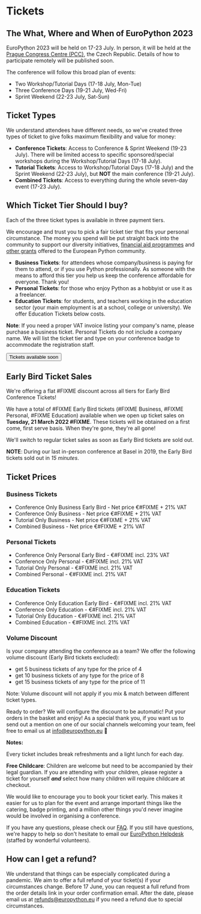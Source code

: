 # Tickets

## The What, Where and When of EuroPython 2023

EuroPython 2023 will be held on 17-23 July. In person, it will be held at
the [Prague Congress Centre (PCC)](https://www.praguecc.cz/en/homepage), the Czech Republic.
Details of how to participate remotely will be published soon.

The conference will follow this broad plan of events:

- Two Workshop/Tutorial Days (17-18 July, Mon-Tue)
- Three Conference Days (19-21 July, Wed-Fri)
- Sprint Weekend (22-23 July, Sat-Sun)

## Ticket Types

We understand attendees have different needs, so we've created three types of
ticket to give folks maximum flexibility and value for money:

- **Conference Tickets**: Access to Conference & Sprint Weekend (19-23 July).
  There will be limited access to specific sponsored/special workshops during
  the Workshop/Tutorial Days (17-18 July).
- **Tutorial Tickets**: Access to Workshop/Tutorial Days (17-18 July) and the
  Sprint Weekend (22-23 July), but **NOT** the main conference (19-21 July).
- **Combined Tickets**: Access to everything during the whole seven-day
  event (17-23 July).

## Which Ticket Tier Should I buy?

Each of the three ticket types is available in three payment tiers.

We encourage and trust you to pick a fair ticket tier that fits your personal
circumstance. The money you spend will be put straight back into the community
to support our diversity initiatives,
[financial aid programmes](https://ep2023.europython.eu/finaid) and
[other grants](https://www.europython-society.org/grants/)
offered to the European Python community.

- **Business Tickets**: for attendees whose company/business is paying for
  them to attend, or if you use Python professionally. As someone with the
  means to afford this tier you help us keep the conference affordable for
  everyone. Thank you!
- **Personal Tickets**: for those who enjoy Python as a hobbyist or use it as
  a freelancer.
- **Education Tickets**: for students, and teachers working in the education
  sector (your main employment is at a school, college or university). We offer Education Tickets below costs.

**Note**: If you need a proper VAT invoice listing your company's name, please
purchase a business ticket. Personal Tickets do not include a company name. We
will list the ticket tier and type on your conference badge to accommodate the
registration staff.


<button>Tickets available soon</button>


## Early Bird Ticket Sales

We're offering a flat #FIXME discount across all tiers for Early Bird Conference
Tickets!

We have a total of #FIXME Early Bird tickets (#FIXME Business, #FIXME Personal, #FIXME
Education) available when we open up ticket sales on
**Tuesday, 21 March 2022 #FIXME**. These tickets will be obtained on a
first come, first serve basis. When they're gone, they're all gone!

We'll switch to regular ticket sales as soon as Early Bird tickets are sold
out.

**NOTE**: During our last in-person conference at Basel in 2019, the Early Bird
tickets sold out in _15 minutes_.

## Ticket Prices

### Business Tickets

- Conference Only Business Early Bird - Net price €#FIXME + 21% VAT
- Conference Only Business - Net price €#FIXME + 21% VAT
- Tutorial Only Business - Net price €#FIXME + 21% VAT
- Combined Business - Net price €#FIXME + 21% VAT


### Personal Tickets

 - Conference Only Personal Early Bird - €#FIXME incl. 23% VAT
 - Conference Only Personal - €#FIXME incl. 21% VAT
 - Tutorial Only Personal - €#FIXME incl. 21% VAT
 - Combined Personal - €#FIXME incl. 21% VAT

### Education Tickets

 - Conference Only Education Early Bird - €#FIXME incl. 21% VAT
 - Conference Only Education - €#FIXME incl. 21% VAT
 - Tutorial Only Education - €#FIXME incl. 21% VAT
 - Combined Education - €#FIXME incl. 21% VAT

### Volume Discount

 Is your company attending the conference as a team? We offer the following volume discount (Early Bird tickets excluded):

  - get 5 business tickets of any type for the price of 4
  - get 10 business tickets of any type for the price of 8
  - get 15 business tickets of any type for the price of 11

 Note: Volume discount will not apply if you mix & match between different ticket types.

<!-- #FIXME Add volume discount for personal tier.  -->

 Ready to order? We will configure the discount to be automatic! Put your orders in the basket and enjoy! As a special thank you, if you want us to send out a mention on one of our social channels welcoming your team, feel free to email us at [info@europython.eu](mailto:info@europython.eu) 👐

**Notes:**

Every ticket includes break refreshments and a light lunch for each day.

**Free Childcare**: Children are welcome but need to be accompanied by their
legal guardian. If you are attending with your children, please register a
ticket for yourself **_and_** select how many children will require childcare at checkout.

We would like to encourage you to book your ticket early. This makes it easier
for us to plan for the event and arrange important things like the catering,
badge printing, and a million other things you'd never imagine would be
involved in organising a conference.

If you have any questions, please check our
[FAQ](/faq). If you still have questions,
we're happy to help so don't hesitate to email our
[EuroPython Helpdesk](mailto:helpdesk@europython.eu) (staffed by wonderful
volunteers).

<!-- ### Online Tickets

To be announced later.

[Subscribe to our newsletter](https://blog.europython.eu/#/portal/signup) to
keep in the know! -->

## How can I get a refund?
We understand that things can be especially complicated during a pandemic. We aim to offer a full refund of your ticket(s) if your circumstances change. Before 17 June, you can request a full refund from the order details link in your order confirmation email. After the date, please email us at [refunds@europython.eu](mailto:refunds@europython.eu) if you need a refund due to special circumstances.
